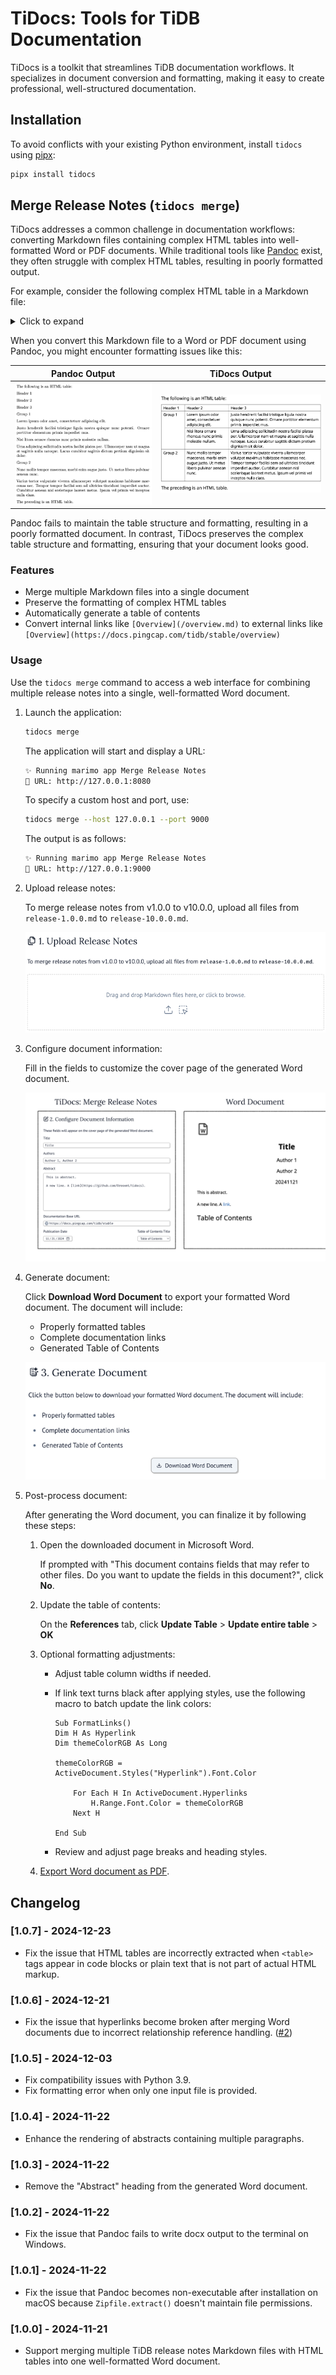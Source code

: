# TiDocs: Tools for TiDB Documentation

TiDocs is a toolkit that streamlines TiDB documentation workflows. It specializes in document conversion and formatting, making it easy to create professional, well-structured documentation.

## Installation

To avoid conflicts with your existing Python environment, install `tidocs` using [pipx](https://github.com/pypa/pipx#install-pipx):

```bash
pipx install tidocs
```

## Merge Release Notes (`tidocs merge`)

TiDocs addresses a common challenge in documentation workflows: converting Markdown files containing complex HTML tables into well-formatted Word or PDF documents. While traditional tools like [Pandoc](https://pandoc.org) exist, they often struggle with complex HTML tables, resulting in poorly formatted output.

For example, consider the following complex HTML table in a Markdown file:

<details>
<summary>Click to expand</summary>

```markdown
The following is an HTML table:

<table>
<thead>
  <tr>
    <th>Header 1</th>
    <th>Header 2</th>
    <th>Header 3</th>
  </tr>
</thead>
<tbody>
  <tr>
    <td rowspan="2">Group 1</td>
    <td>Lorem ipsum odor amet, consectetuer adipiscing elit.</td>
    <td>Justo hendrerit facilities tristique ligula nostra quisque nunc potenti. Ornare porttitor elementum primis imperdiet mus.</td>
  </tr>
  <tr>
    <td>Nisi litora ornare rhoncus nunc primis molestie nullam.</td>
    <td>Urna adipiscing sollicitudin nostra facilities platea per. Ullamcorper name ut magna at sagittis nulla natoque. Lacus curabitur sagittis dictum pretium dignissim sit dolor.</td>
  </tr>
  <tr>
    <td rowspan="1">Group 2</td>
    <td>Nunc mollis tempor maecenas, morbi enim augue justo. Ut metus libero pulvinar aenean nunc.</td>
    <td>Various tortor vulputate viverra ullamcorper volutpat maximus habitasse maecenas nec. Tempor tempor facilities sem ad ultricies tincidunt imperdiet auctor. Curabitur aenean nisl scelerisque laoreet metus. Ipsum vel primis vel inceptos nulla class.</td>
  </tr>
</tbody>
</table>

The preceding is an HTML table.
```

</details>

When you convert this Markdown file to a Word or PDF document using Pandoc, you might encounter formatting issues like this:

| Pandoc Output | TiDocs Output |
| --- | --- |
| ![Pandoc Output](https://raw.githubusercontent.com/Oreoxmt/tidocs/refs/heads/main/images/example/pandoc_example_output.png) | ![TiDocs Output](https://raw.githubusercontent.com/Oreoxmt/tidocs/refs/heads/main/images/example/tidocs_example_output.png) |

Pandoc fails to maintain the table structure and formatting, resulting in a poorly formatted document. In contrast, TiDocs preserves the complex table structure and formatting, ensuring that your document looks good.

### Features

- Merge multiple Markdown files into a single document
- Preserve the formatting of complex HTML tables
- Automatically generate a table of contents
- Convert internal links like `[Overview](/overview.md)` to external links like `[Overview](https://docs.pingcap.com/tidb/stable/overview)`

### Usage

Use the `tidocs merge` command to access a web interface for combining multiple release notes into a single, well-formatted Word document.

1. Launch the application:

    ```bash
    tidocs merge
    ```

    The application will start and display a URL:

    ```bash
    ✨ Running marimo app Merge Release Notes
    🔗 URL: http://127.0.0.1:8080
    ```

    To specify a custom host and port, use:

    ```bash
    tidocs merge --host 127.0.0.1 --port 9000
    ```

    The output is as follows:

    ```bash
    ✨ Running marimo app Merge Release Notes
    🔗 URL: http://127.0.0.1:9000
    ```

2. Upload release notes:

    To merge release notes from v1.0.0 to v10.0.0, upload all files from `release-1.0.0.md` to `release-10.0.0.md`.

    ![TiDocs: Upload release notes](https://raw.githubusercontent.com/Oreoxmt/tidocs/refs/heads/main/images/usage/tidocs_merge_upload.png)

3. Configure document information:

    Fill in the fields to customize the cover page of the generated Word document.

    ![TiDocs: Configure document information](https://raw.githubusercontent.com/Oreoxmt/tidocs/refs/heads/main/images/usage/tidocs_merge_config.png)

4. Generate document:

    Click **Download Word Document** to export your formatted Word document. The document will include:

    - Properly formatted tables
    - Complete documentation links
    - Generated Table of Contents

    ![TiDocs: Generate document](https://raw.githubusercontent.com/Oreoxmt/tidocs/refs/heads/main/images/usage/tidocs_merge_download.png)

5. Post-process document:

    After generating the Word document, you can finalize it by following these steps:

    1. Open the downloaded document in Microsoft Word.

        If prompted with "This document contains fields that may refer to other files. Do you want to update the fields in this document?", click **No**.

    2. Update the table of contents:

        On the **References** tab, click **Update Table** > **Update entire table** > **OK**

    3. Optional formatting adjustments:

        - Adjust table column widths if needed.
        - If link text turns black after applying styles, use the following macro to batch update the link colors:

            ```vbscript
            Sub FormatLinks()
            Dim H As Hyperlink
            Dim themeColorRGB As Long

            themeColorRGB = ActiveDocument.Styles("Hyperlink").Font.Color

                For Each H In ActiveDocument.Hyperlinks
                    H.Range.Font.Color = themeColorRGB
                Next H

            End Sub
            ```

        - Review and adjust page breaks and heading styles.

    4. [Export Word document as PDF](https://support.microsoft.com/en-us/office/export-word-document-as-pdf-4e89b30d-9d7d-4866-af77-3af5536b974c).

## Changelog

### [1.0.7] - 2024-12-23

- Fix the issue that HTML tables are incorrectly extracted when `<table>` tags appear in code blocks or plain text that is not part of actual HTML markup.

### [1.0.6] - 2024-12-21

- Fix the issue that hyperlinks become broken after merging Word documents due to incorrect relationship reference handling. ([#2](https://github.com/Oreoxmt/tidocs/issues/2))

### [1.0.5] - 2024-12-03

- Fix compatibility issues with Python 3.9.
- Fix formatting error when only one input file is provided.

### [1.0.4] - 2024-11-22

- Enhance the rendering of abstracts containing multiple paragraphs.

### [1.0.3] - 2024-11-22

- Remove the "Abstract" heading from the generated Word document.

### [1.0.2] - 2024-11-22

- Fix the issue that Pandoc fails to write docx output to the terminal on Windows.

### [1.0.1] - 2024-11-22

- Fix the issue that Pandoc becomes non-executable after installation on macOS because `Zipfile.extract()` doesn't maintain file permissions.

### [1.0.0] - 2024-11-21

- Support merging multiple TiDB release notes Markdown files with HTML tables into one well-formatted Word document.
